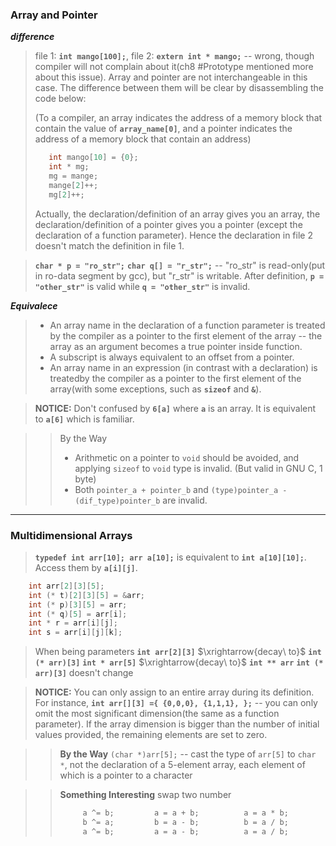 
### Array and Pointer

***difference***

> file 1: **`int mango[100];`**, file 2: **`extern int * mango;`** -- wrong, though compiler will not complain about it(ch8 #Prototype mentioned more about this issue). Array and pointer are not interchangeable in this case. The difference between them will be clear by disassembling the code below:
> 
> (To a compiler, an array indicates the address of a memory block that contain the value of **`array_name[0]`**, and a pointer indicates the address of a memory block that contain an address)
> 
>```c
>    int mango[10] = {0}; 
>    int * mg; 
>    mg = mange;
>    mange[2]++;
>    mg[2]++;
>```
>
> Actually, the declaration/definition of an array gives you an array, the declaration/definition of a pointer gives you a pointer (except the declaration of a function parameter). Hence the declaration in file 2 doesn't match the definition in file 1.

>   **`char * p = "ro_str";`** **`char q[] = "r_str";`** -- "ro_str" is read-only(put in ro-data segment by gcc), but "r_str" is writable. After definition, **`p = "other_str"`** is valid while **`q = "other_str"`** is invalid. 

***Equivalece***

> * An array name in the declaration of a function parameter is treated by the compiler as a pointer to the first element of the array -- the array as an argument becomes a true pointer inside function.
> * A subscript is always equivalent to an offset from a pointer.
> * An array name in an expression (in contrast with a declaration) is treatedby the compiler as a pointer to the first element of the array(with some exceptions, such as **`sizeof`** and **`&`**). 

> **NOTICE:** Don't confused by **`6[a]`** where **`a`** is an array. It is equivalent to **`a[6]`** which is familiar.

>> By the Way
>> * Arithmetic on a pointer to `void` should be avoided, and applying `sizeof` to `void` type is invalid. (But valid in GNU C, 1 byte)
>> * Both `pointer_a + pointer_b` and `(type)pointer_a - (dif_type)pointer_b` are invalid.
---

### Multidimensional Arrays

> **`typedef int arr[10]; arr a[10];`** is equivalent to **`int a[10][10];`**. Access them by **`a[i][j]`**.

```c
    int arr[2][3][5];
    int (* t)[2][3][5] = &arr;
    int (* p)[3][5] = arr;
    int (* q)[5] = arr[i];
    int * r = arr[i][j];
    int s = arr[i][j][k];
```

> When being parameters
> **`int arr[2][3]`** $\xrightarrow{decay\ to}$ **`int (* arr)[3]`**
> **`int * arr[5]`** $\xrightarrow{decay\ to}$ **`int ** arr`**
> **`int (* arr)[3]`** doesn't change

> **NOTICE:** You can only assign to an entire array during its definition. For instance, **`int arr[][3] ={ {0,0,0}, {1,1,1}, };`** -- you can only omit the most significant dimension(the same as a function parameter). If the array dimension is bigger than the number of initial values provided, the remaining elements are set to zero.

>> **By the Way**
>> `(char *)arr[5];` -- cast the type of `arr[5]` to `char *`, not the declaration of a 5-element array, each element of which is a pointer to a character

>> **Something Interesting**
>> swap two number
>> ```c
>>      a ^= b;         a = a + b;          a = a * b;
>>      b ^= a;         b = a - b;          b = a / b;
>>      a ^= b;         a = a - b;          a = a / b;
>> ```